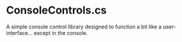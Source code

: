 # ConsoleControls.cs
A simple console control library designed to function a bit like a user-interface... except in the console.
